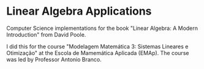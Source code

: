# Linear Algebra Applications

Computer Science implementations for the book "Linear Algebra: A Modern Introduction" from David Poole.

I did this for the course "Modelagem Matemática 3: Sistemas Lineares e Otimização" at the Escola de Mamemática Aplicada (EMAp). The course was led by Professor Antonio Branco.
